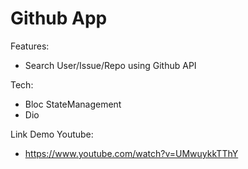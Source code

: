 # Github App
Features:
- Search User/Issue/Repo using Github API

Tech:
- Bloc StateManagement
- Dio

Link Demo Youtube:
- https://www.youtube.com/watch?v=UMwuykkTThY

